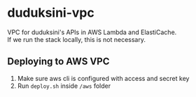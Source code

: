 # duduksini-vpc
VPC for duduksini's APIs in AWS Lambda and ElastiCache.  
If we run the stack locally, this is not necessary.

## Deploying to AWS VPC

1. Make sure aws cli is configured with access and secret key
2. Run `deploy.sh` inside `/aws` folder
